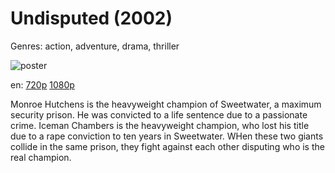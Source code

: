 # Undisputed (2002)

Genres: action, adventure, drama, thriller

![poster](http://image.tmdb.org/t/p/w500/dhBQvKYMayM61M7kHOk35IfpE8K.jpg)

en:
  [720p](magnet:?xt=urn:btih:1CA3A19BD5706375A7D89358F77203BD0F605D7A&tr=udp://glotorrents.pw:6969/announce&tr=udp://tracker.opentrackr.org:1337/announce&tr=udp://torrent.gresille.org:80/announce&tr=udp://tracker.openbittorrent.com:80&tr=udp://tracker.coppersurfer.tk:6969&tr=udp://tracker.leechers-paradise.org:6969&tr=udp://p4p.arenabg.ch:1337&tr=udp://tracker.internetwarriors.net:1337)
  [1080p](magnet:?xt=urn:btih:D09B098AA760983B02D38197281792185117E92E&tr=udp://glotorrents.pw:6969/announce&tr=udp://tracker.opentrackr.org:1337/announce&tr=udp://torrent.gresille.org:80/announce&tr=udp://tracker.openbittorrent.com:80&tr=udp://tracker.coppersurfer.tk:6969&tr=udp://tracker.leechers-paradise.org:6969&tr=udp://p4p.arenabg.ch:1337&tr=udp://tracker.internetwarriors.net:1337)
  


Monroe Hutchens is the heavyweight champion of Sweetwater, a maximum security prison. He was convicted to a life sentence due to a passionate crime. Iceman Chambers is the heavyweight champion, who lost his title due to a rape conviction to ten years in Sweetwater. WHen these two giants collide in the same prison, they fight against each other disputing who is the real champion.